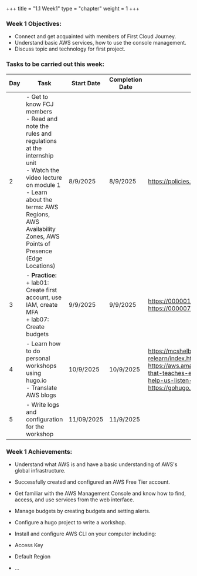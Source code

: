 +++
title = "1.1 Week1"
type = "chapter"
weight = 1
+++

### Week 1 Objectives:

* Connect and get acquainted with members of First Cloud Journey.
* Understand basic AWS services, how to use the console management.
* Discuss topic and technology for first project.

### Tasks to be carried out this week:
| Day |Task| Start Date | Completion Date | Reference Material|
| --- | ------------------------------------------------------------------------------------------------------------------------------------------------------------------------------------------------------ | ---------- | --------------- | ----------------------------------------- |
|2| - Get to know FCJ members <br> - Read and note the rules and regulations at the internship unit <br> - Watch the video lecture on module 1 <br> - Learn about the terms: AWS Regions, AWS Availability Zones, AWS Points of Presence (Edge Locations) | 8/9/2025 | 8/9/2025 | <https://policies.fcjuni.com/>
|3| - **Practice:** <br>+ lab01: Create first account, use IAM, create MFA <br> + lab07: Create budgets | 9/9/2025 | 9/9/2025 | <https://000001.awsstudygroup.com/vi/> <https://000007.awsstudygroup.com/vi/> |
|4 | - Learn how to do personal workshops using hugo.io <br> - Translate AWS blogs |  10/9/2025 | 10/9/2025|  <https://mcshelby.github.io/hugo-theme-relearn/index.html> <https://aws.amazon.com/blogs/startups/technology-that-teaches-empathy-how-mpathic-uses-ai-to-help-us-listen-to-each-other/> <https://gohugo.io/getting-started/quick-start/>|
|5| - Write logs and configuration for the workshop | 11/09/2025 | 11/9/2025 |  |



### Week 1 Achievements:

* Understand what AWS is and have a basic understanding of AWS's global infrastructure.

* Successfully created and configured an AWS Free Tier account.

* Get familiar with the AWS Management Console and know how to find, access, and use services from the web interface.

* Manage budgets by creating budgets and setting alerts.

* Configure a hugo project to write a workshop.

* Install and configure AWS CLI on your computer including:

* Access Key
* Default Region
* ...